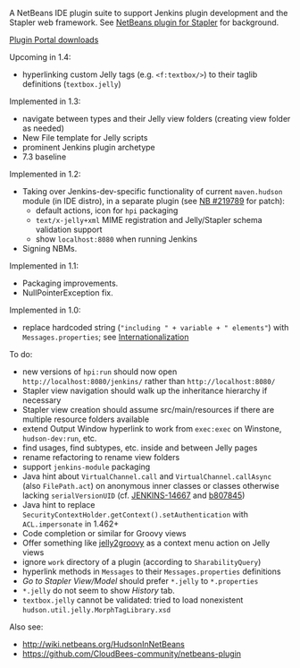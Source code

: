 A NetBeans IDE plugin suite to support Jenkins plugin development and the Stapler web framework.
See [NetBeans plugin for Stapler](https://wiki.jenkins-ci.org/display/JENKINS/NetBeans+plugin+for+Stapler) for background.

[Plugin Portal downloads](http://plugins.netbeans.org/plugin/43938/)

Upcoming in 1.4:
* hyperlinking custom Jelly tags (e.g. `<f:textbox/>`) to their taglib definitions (`textbox.jelly`)

Implemented in 1.3:

* navigate between types and their Jelly view folders (creating view folder as needed)
* New File template for Jelly scripts
* prominent Jenkins plugin archetype
* 7.3 baseline

Implemented in 1.2:

* Taking over Jenkins-dev-specific functionality of current `maven.hudson` module (in IDE distro),
  in a separate plugin (see [NB #219789](https://netbeans.org/bugzilla/show_bug.cgi?id=219789) for patch):
    * default actions, icon for `hpi` packaging
    * `text/x-jelly+xml` MIME registration and Jelly/Stapler schema validation support
    * show `localhost:8080` when running Jenkins
* Signing NBMs.

Implemented in 1.1:

* Packaging improvements.
* NullPointerException fix.

Implemented in 1.0:

* replace hardcoded string (`"including " + variable + " elements"`) with `Messages.properties`;
  see [Internationalization](https://wiki.jenkins-ci.org/display/JENKINS/Internationalization)

To do:

* new versions of `hpi:run` should now open `http://localhost:8080/jenkins/` rather than `http://localhost:8080/`
* Stapler view navigation should walk up the inheritance hierarchy if necessary
* Stapler view creation should assume src/main/resources if there are multiple resource folders available
* extend Output Window hyperlink to work from `exec:exec` on Winstone, `hudson-dev:run`, etc.
* find usages, find subtypes, etc. inside and between Jelly pages
* rename refactoring to rename view folders
* support `jenkins-module` packaging
* Java hint about `VirtualChannel.call` and `VirtualChannel.callAsync` (also `FilePath.act`)
  on anonymous inner classes or classes otherwise lacking `serialVersionUID`
  (cf. [JENKINS-14667](https://issues.jenkins-ci.org/browse/JENKINS-14667) and [b807845](https://github.com/jenkinsci/jenkins/commit/b807845b9b03bbe02babcf03fa7e6dbd80b41fcf))
* Java hint to replace `SecurityContextHolder.getContext().setAuthentication` with `ACL.impersonate` in 1.462+
* Code completion or similar for Groovy views
* Offer something like [jelly2groovy](https://github.com/slide/jelly2groovy) as a context menu action on Jelly views
* ignore `work` directory of a plugin (according to `SharabilityQuery`)
* hyperlink methods in `Messages` to their `Messages.properties` definitions
* _Go to Stapler View/Model_ should prefer `*.jelly` to `*.properties`
* `*.jelly` do not seem to show _History_ tab.
* `textbox.jelly` cannot be validated: tried to load nonexistent `hudson.util.jelly.MorphTagLibrary.xsd`

Also see:

* http://wiki.netbeans.org/HudsonInNetBeans
* https://github.com/CloudBees-community/netbeans-plugin
